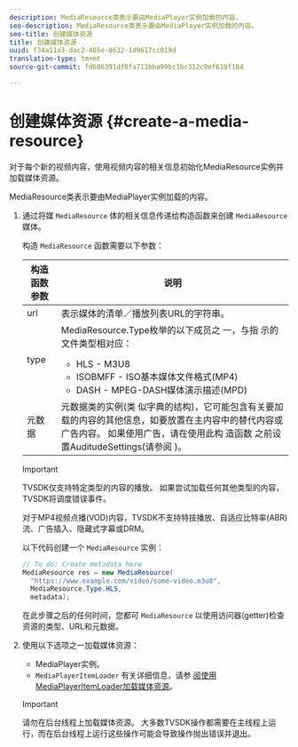 ```yaml
---
description: MediaResource类表示要由MediaPlayer实例加载的内容。
seo-description: MediaResource类表示要由MediaPlayer实例加载的内容。
seo-title: 创建媒体资源
title: 创建媒体资源
uuid: f34a11a3-dac2-405e-8632-1d9617cc019d
translation-type: tm+mt
source-git-commit: fd686391df0fa711bba99bc1bc312c9ef619f184

---
```



# 创建媒体资源 {#create-a-media-resource}

对于每个新的视频内容，使用视频内容的相关信息初始化MediaResource实例并加载媒体资源。

MediaResource类表示要由MediaPlayer实例加载的内容。

1. 通过将媒 `MediaResource` 体的相关信息传递给构造函数来创建 `MediaResource` 媒体。

   构造 `MediaResource` 函数需要以下参数：

   <table id="table_22886D6770FB45E99D35D0B90E6CC302"> 
      <thead> 
      <tr> 
      <th colname="col1" class="entry"> 构造函数参数 </th> 
      <th colname="col2" class="entry"> 说明 </th> 
      </tr> 
      </thead>
      <tbody> 
      <tr> 
      <td colname="col1"> <span class="codeph"> url </span> </td> 
      <td colname="col2"> 表示媒体的清单／播放列表URL的字符串。 </td> 
      </tr> 
      <tr> 
      <td colname="col1"> <span class="codeph"> type </span> </td> 
      <td colname="col2"> MediaResource.Type枚举的以下成员之 <span class="codeph"> 一，与指 </span> 示的文件类型相对应： 
      <ul id="ul_C286ED3C31364B858A1C9AF3356E9282"> 
      <li id="li_25B24EF76D8849DE8764539F25E435FA"> <span class="codeph"> HLS </span> - M3U8 </li> 
      <li id="li_1344A41B434D49229E392F1AAF9ECA81"> <span class="codeph"> ISOBMFF </span> - ISO基本媒体文件格式(MP4) </li> 
      <li id="li_92392073B7334916B06B16570C51AC91"> <span class="codeph"> DASH </span> - MPEG-DASH媒体演示描述(MPD) </li> 
      </ul> </td> 
      </tr> 
      <tr> 
      <td colname="col1"> <span class="codeph"> 元数据 </span> </td> 
      <td colname="col2"> 元数据类的实例(类 <span class="codeph"></span> 似字典的结构)，它可能包含有关要加载的内容的其他信息，如要放置在主内容中的替代内容或广告内容。 如果使用广告，请在使用此构 <span class="codeph"> 造函数 </span> 之前设置AuditudeSettings(请参阅 <a keyref="ad-insertion-metadata"></a>)。 </td> 
      </tr> 
      </tbody> 
   </table>

   >[!IMPORTANT]
   >
   >TVSDK仅支持特定类型的内容的播放。 如果尝试加载任何其他类型的内容，TVSDK将调度错误事件。
   >
   >对于MP4视频点播(VOD)内容，TVSDK不支持特技播放、自适应比特率(ABR)流、广告插入、隐藏式字幕或DRM。

   以下代码创建一个 `MediaResource` 实例：

   ```java
   // To do: Create metadata here 
   MediaResource res = new MediaResource( 
     "https://www.example.com/video/some-video.m3u8",  
     MediaResource.Type.HLS, 
     metadata); 
   ```

   在此步骤之后的任何时间，您都可 `MediaResource` 以使用访问器(getter)检查资源的类型、URL和元数据。

1. 使用以下选项之一加载媒体资源：

   * MediaPlayer实例。
   * `MediaPlayerItemLoader` 有关详细信息，请参 [阅使用MediaPlayerItemLoader加载媒体资源](../../../tvsdk-2.7-for-android/content-playback-options/mediaplayer-initialize-for-video/t-psdk-android-2.7-media-resource-load-using-mediaplayeritemloader.md)。
   >[!IMPORTANT]
   >
   >请勿在后台线程上加载媒体资源。 大多数TVSDK操作都需要在主线程上运行，而在后台线程上运行这些操作可能会导致操作抛出错误并退出。

